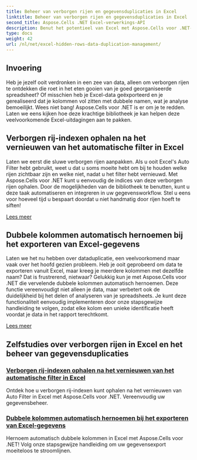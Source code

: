 ```yaml
---
title: Beheer van verborgen rijen en gegevensduplicaties in Excel
linktitle: Beheer van verborgen rijen en gegevensduplicaties in Excel
second_title: Aspose.Cells .NET Excel-verwerkings-API
description: Benut het potentieel van Excel met Aspose.Cells voor .NET-zelfstudies, die inzicht bieden in het beheren van verborgen rijen en het moeiteloos dupliceren van gegevens.
type: docs
weight: 42
url: /nl/net/excel-hidden-rows-data-duplication-management/
---
```

## Invoering

Heb je jezelf ooit verdronken in een zee van data, alleen om verborgen rijen te ontdekken die roet in het eten gooien van je goed georganiseerde spreadsheet? Of misschien heb je Excel-data geëxporteerd en je gerealiseerd dat je kolommen vol zitten met dubbele namen, wat je analyse bemoeilijkt. Wees niet bang! Aspose.Cells voor .NET is er om je te redden. Laten we eens kijken hoe deze krachtige bibliotheek je kan helpen deze veelvoorkomende Excel-uitdagingen aan te pakken.

## Verborgen rij-indexen ophalen na het vernieuwen van het automatische filter in Excel

Laten we eerst die sluwe verborgen rijen aanpakken. Als u ooit Excel's Auto Filter hebt gebruikt, weet u dat u soms moeite hebt om bij te houden welke rijen zichtbaar zijn en welke niet, nadat u het filter hebt vernieuwd. Met Aspose.Cells voor .NET kunt u eenvoudig de indices van deze verborgen rijen ophalen. Door de mogelijkheden van de bibliotheek te benutten, kunt u deze taak automatiseren en integreren in uw gegevensworkflow. Stel u eens voor hoeveel tijd u bespaart doordat u niet handmatig door rijen hoeft te siften! 

[Lees meer](./get-all-hidden-row-indices-after-refreshing-auto-filter-in-excel/)

## Dubbele kolommen automatisch hernoemen bij het exporteren van Excel-gegevens

Laten we het nu hebben over dataduplicatie, een veelvoorkomend maar vaak over het hoofd gezien probleem. Heb je ooit geprobeerd om data te exporteren vanuit Excel, maar kreeg je meerdere kolommen met dezelfde naam? Dat is frustrerend, nietwaar? Gelukkig kun je met Aspose.Cells voor .NET die vervelende dubbele kolommen automatisch hernoemen. Deze functie vereenvoudigt niet alleen je data, maar verbetert ook de duidelijkheid bij het delen of analyseren van je spreadsheets. Je kunt deze functionaliteit eenvoudig implementeren door onze stapsgewijze handleiding te volgen, zodat elke kolom een unieke identificatie heeft voordat je data in het rapport terechtkomt.

[Lees meer](./rename-duplicate-columns-automatically-while-exporting-worksheet-data-in-excel/)

## Zelfstudies over verborgen rijen in Excel en het beheer van gegevensduplicaties
### [Verborgen rij-indexen ophalen na het vernieuwen van het automatische filter in Excel](./get-all-hidden-row-indices-after-refreshing-auto-filter-in-excel/)
Ontdek hoe u verborgen rij-indexen kunt ophalen na het vernieuwen van Auto Filter in Excel met Aspose.Cells voor .NET. Vereenvoudig uw gegevensbeheer.
### [Dubbele kolommen automatisch hernoemen bij het exporteren van Excel-gegevens](./rename-duplicate-columns-automatically-while-exporting-worksheet-data-in-excel/)
Hernoem automatisch dubbele kolommen in Excel met Aspose.Cells voor .NET! Volg onze stapsgewijze handleiding om uw gegevensexport moeiteloos te stroomlijnen.